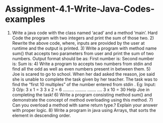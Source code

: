 # Assignment-4.1-Write-Java-Codes-examples
1) Write a java code with the class named ‘acad’ and a method ‘main’. Hard Code the program with two integers and print the sum of those two. 2) Rewrite the above code, where, inputs are provided by the user at runtime and the output is printed. 3) Write a program with method name sum() that accepts two parameters from user and print the sum of two numbers. Output format should be as: First number is: Second number is: Sum is: 4) Write a program to accepts two numbers from stdin and find all the odd as well as even numbers present in between them. 5) Joe is scared to go to school. When her dad asked the reason, joe said she is unable to complete the task given by her teacher. The task was to find the “first 10 multiples” of the number entered from stdin . Eg: Input: 3 O/p: 3 x 1 = 3 3 x 2 = 6 ……… ……… ……. …. 3 x 10 = 30 Help Joe in completing the task! 6) Write a program consisting method sum() and demonstrate the concept of method overloading using this method. 7) Can you overload a method with same return type.? Explain your answer with proper logic. 8) Write a program in java using Arrays, that sorts the element in descending order.
